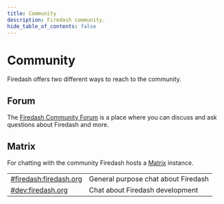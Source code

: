```yaml
---
title: Community
description: Firedash community.
hide_table_of_contents: false
---
```


# Community

Firedash offers two different ways to reach to the community.

## Forum

The [Firedash Community Forum](https://forum.firedash.org) is a place where you can discuss and ask questions about Firedash and more.

## Matrix

For chatting with the community Firedash hosts a [Matrix](https://matrix.org) instance.

<table>
    <tbody>
        <tr>
            <td>
                <a href="https://app.element.io/#/room/#firedash:firedash.org">#firedash:firedash.org</a>
            </td>
            <td>General purpose chat about Firedash</td>
        </tr>
        <tr>
            <td>
                <a href="https://app.element.io/#/room/#dev:firedash.org">#dev:firedash.org</a>
            </td>
            <td>Chat about Firedash development</td>
        </tr>
    </tbody>
</table>

